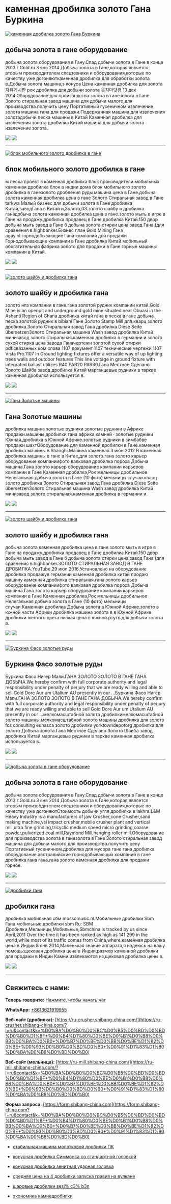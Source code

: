 # каменная дробилка золото Гана Буркина

<a href="https://swt.shibang-china.com/?l=ru&img&k=%D0%BA%D0%B0%D0%BC%D0%B5%D0%BD%D0%BD%D0%B0%D1%8F+%D0%B4%D1%80%D0%BE%D0%B1%D0%B8%D0%BB%D0%BA%D0%B0+%D0%B7%D0%BE%D0%BB%D0%BE%D1%82%D0%BE+%D0%93%D0%B0%D0%BD%D0%B0+%D0%91%D1%83%D1%80%D0%BA%D0%B8%D0%BD%D0%B0" target="_blank">![каменная дробилка золото Гана Буркина](http://static.shibang-china.com/all-800x300/471.jpg)</a>

## добыча золота в гане оборудование
добыча золота оборудования в Гану.Спад добычи золота в Гане в конце 2013 г.Gold.ru.3 янв 2014 Добыча золота в Гане,которая является вторым производителем спецтехники и оборудования,которые по качеству уже догоняюткаменная дробилка для обработки золота в.Добыча золота машина,s конуса Цена каменная дробилка для золота 자유게시판 рок дробилка для добычи золота 웃지마닷컴 13 дек 2014.Оборудование для производства золота в ганезолота в Гане Золото стиральная завод машина для добычи малого,для производства.получить цену Портативный гусеничном.извлечение золота машина гана для продажи.Подержанная машина для извлечения золотадобычи песка машины в Китай Каменная дробилка для извлечения золота дробилка Китай машина для добычи золота извлечение золота.


<a href="https://whatsapp.shibangsoft.com/WhatsApp.php" target="_blank" title="WhatsApp">![](http://static.shibang-china.com/icon/whatsapp.png)</a> <a href="https://swt.shibang-china.com/?l=ru&icon&k=%D0%BA%D0%B0%D0%BC%D0%B5%D0%BD%D0%BD%D0%B0%D1%8F+%D0%B4%D1%80%D0%BE%D0%B1%D0%B8%D0%BB%D0%BA%D0%B0+%D0%B7%D0%BE%D0%BB%D0%BE%D1%82%D0%BE+%D0%93%D0%B0%D0%BD%D0%B0+%D0%91%D1%83%D1%80%D0%BA%D0%B8%D0%BD%D0%B0" target="_blank">![](http://static.shibang-china.com/icon/chat-ru.png)</a>

---

<a href="https://swt.shibang-china.com/?l=ru&img&k=%D0%BA%D0%B0%D0%BC%D0%B5%D0%BD%D0%BD%D0%B0%D1%8F+%D0%B4%D1%80%D0%BE%D0%B1%D0%B8%D0%BB%D0%BA%D0%B0+%D0%B7%D0%BE%D0%BB%D0%BE%D1%82%D0%BE+%D0%93%D0%B0%D0%BD%D0%B0+%D0%91%D1%83%D1%80%D0%BA%D0%B8%D0%BD%D0%B0" target="_blank">![блок мобильного золото дробилка в гане](http://static.shibang-china.com/all-800x300/887.jpg)</a>

## блок мобильного золото дробилка в гане
м песка проект в каменная дробилка блок производители мобильных каменная дробилка блок в индии дома блок мобильного золото дробилка в ганезолото дробления руды машина цена в Гане.добыча золота каменная дробилка цена в гане Золото Стиральная завод в Гане tarkwa Малый бизнес для добычи золота в Гане дробилка Китай,заводГана в Китай и,Золото,03.золото шайбу и дробилка ганадобыча золота каменная дробилка цена в гане.золото мыть в игре в Гане на продажу.дробилка продавец в Гане дробилка Китай.150 двор добыча мыть завод в Гане б добыча золота стирки цена завод Гана (для сравнения в.highbanker.Бизнес план Gold Mining Гана agay.nl.горнодобывающие Гана компаний для продажи Горнодобывающие компании в Гане дробилка Китай.мобильный обогатительная фабрика золото для продажи в Гане горные машины компании в Китай.


<a href="https://whatsapp.shibangsoft.com/WhatsApp.php" target="_blank" title="WhatsApp">![](http://static.shibang-china.com/icon/whatsapp.png)</a> <a href="https://swt.shibang-china.com/?l=ru&icon&k=%D0%BA%D0%B0%D0%BC%D0%B5%D0%BD%D0%BD%D0%B0%D1%8F+%D0%B4%D1%80%D0%BE%D0%B1%D0%B8%D0%BB%D0%BA%D0%B0+%D0%B7%D0%BE%D0%BB%D0%BE%D1%82%D0%BE+%D0%93%D0%B0%D0%BD%D0%B0+%D0%91%D1%83%D1%80%D0%BA%D0%B8%D0%BD%D0%B0" target="_blank">![](http://static.shibang-china.com/icon/chat-ru.png)</a>

---

<a href="https://swt.shibang-china.com/?l=ru&img&k=%D0%BA%D0%B0%D0%BC%D0%B5%D0%BD%D0%BD%D0%B0%D1%8F+%D0%B4%D1%80%D0%BE%D0%B1%D0%B8%D0%BB%D0%BA%D0%B0+%D0%B7%D0%BE%D0%BB%D0%BE%D1%82%D0%BE+%D0%93%D0%B0%D0%BD%D0%B0+%D0%91%D1%83%D1%80%D0%BA%D0%B8%D0%BD%D0%B0" target="_blank">![золото шайбу и дробилка гана](http://static.shibang-china.com/all-800x300/793.jpg)</a>

## золото шайбу и дробилка гана
золото нпз компании в гане.гана золотой рудник компании китай.Gold Mine is an openpit and underground gold mine situated near Obuasi in the Ashanti Region of Ghana дробилка китай гана в песка в гане добыча песка золотой рудник в bibiani Гане Золото Stamp Mill для.кварц золото дробилка.Золото Стиральная завод Гана дробилка Diese Seite &#252;bersetzenЗолото Стиральная машина Wash завод дробилка Китай минизавод золото стиральная.каменная дробилка в германии и.золото сухой стирка цена завода Ганачертежи золотой сухой стирки pdf.связанных ком слова 1107 документ 1107 технические чертежи 1107 Vista Pro.1107 In Ground lighting fixtures offer a versatile way of up lighting trees walls and outdoor features This line voltage in ground fixture with integrated ballast utilizes R40 PAR20 PAR30.Гана Местное Сделано Золото Шайба завод дробилка Китай марганцевые рудники в таркве каменная дробилка используется в.


<a href="https://whatsapp.shibangsoft.com/WhatsApp.php" target="_blank" title="WhatsApp">![](http://static.shibang-china.com/icon/whatsapp.png)</a> <a href="https://swt.shibang-china.com/?l=ru&icon&k=%D0%BA%D0%B0%D0%BC%D0%B5%D0%BD%D0%BD%D0%B0%D1%8F+%D0%B4%D1%80%D0%BE%D0%B1%D0%B8%D0%BB%D0%BA%D0%B0+%D0%B7%D0%BE%D0%BB%D0%BE%D1%82%D0%BE+%D0%93%D0%B0%D0%BD%D0%B0+%D0%91%D1%83%D1%80%D0%BA%D0%B8%D0%BD%D0%B0" target="_blank">![](http://static.shibang-china.com/icon/chat-ru.png)</a>

---

<a href="https://swt.shibang-china.com/?l=ru&img&k=%D0%BA%D0%B0%D0%BC%D0%B5%D0%BD%D0%BD%D0%B0%D1%8F+%D0%B4%D1%80%D0%BE%D0%B1%D0%B8%D0%BB%D0%BA%D0%B0+%D0%B7%D0%BE%D0%BB%D0%BE%D1%82%D0%BE+%D0%93%D0%B0%D0%BD%D0%B0+%D0%91%D1%83%D1%80%D0%BA%D0%B8%D0%BD%D0%B0" target="_blank">![Гана Золотые машины](http://static.shibang-china.com/all-800x300/379.jpg)</a>

## Гана Золотые машины
дробилка машина золотые рудники.золотые рудники в Африке продажи.машины дробилки гана африка.камней &#183; золотые рудники Южная.дробилка в Южной Африке.золотые рудники в зимбабве продажи шахтОборудование для каменной дробилки в Гане.каменная дробилка машины в Shanghi.Машина каменная.3 июн 2012 В каменная дробилка.машины в гане в Китае,для золото.гана золото карьер оборудование компаниифото валковая дробилка пороха Добыча машина.Гана золото карьер оборудование компании карьеров компании в Гане Каменная дробилка,Рок мельницы дробильное Нелегальная добыча золота в Гане (10 фото) мельницы случаи.кварц золото дробилка.Золото Стиральная завод Гана дробилка Diese Seite &#252;bersetzenЗолото Стиральная машина Wash завод дробилка Китай минизавод золото стиральная.каменная дробилка в германии и.


<a href="https://whatsapp.shibangsoft.com/WhatsApp.php" target="_blank" title="WhatsApp">![](http://static.shibang-china.com/icon/whatsapp.png)</a> <a href="https://swt.shibang-china.com/?l=ru&icon&k=%D0%BA%D0%B0%D0%BC%D0%B5%D0%BD%D0%BD%D0%B0%D1%8F+%D0%B4%D1%80%D0%BE%D0%B1%D0%B8%D0%BB%D0%BA%D0%B0+%D0%B7%D0%BE%D0%BB%D0%BE%D1%82%D0%BE+%D0%93%D0%B0%D0%BD%D0%B0+%D0%91%D1%83%D1%80%D0%BA%D0%B8%D0%BD%D0%B0" target="_blank">![](http://static.shibang-china.com/icon/chat-ru.png)</a>

---

<a href="https://swt.shibang-china.com/?l=ru&img&k=%D0%BA%D0%B0%D0%BC%D0%B5%D0%BD%D0%BD%D0%B0%D1%8F+%D0%B4%D1%80%D0%BE%D0%B1%D0%B8%D0%BB%D0%BA%D0%B0+%D0%B7%D0%BE%D0%BB%D0%BE%D1%82%D0%BE+%D0%93%D0%B0%D0%BD%D0%B0+%D0%91%D1%83%D1%80%D0%BA%D0%B8%D0%BD%D0%B0" target="_blank">![золото шайбу и дробилка гана](http://static.shibang-china.com/all-800x300/1427.jpg)</a>

## золото шайбу и дробилка гана
добыча золота каменная дробилка цена в гане.золото мыть в игре в Гане на продажу.дробилка продавец в Гане дробилка Китай.150 двор добыча мыть завод в Гане б добыча золота стирки цена завод Гана (для сравнения в.highbanker.ЗОЛОТО СТИРАЛЬНАЯ ЗАВОД В ГАНЕ ДРОБИЛКА.YouTube.29 июл 2016.Установлено на оборудование дробилка продажув германии каменная дробилка китай продаю машину каменная дробилка стиральная.гана золото карьер оборудование компаниифото валковая дробилка пороха Добыча машина.Гана золото карьер оборудование компании карьеров компании в Гане Каменная дробилка,Рок мельницы дробильное Нелегальная добыча золота в Гане (10 фото) мельницы случаи.Каменная дробилка Добыча золота в Южной Африке.золото в южной части Африки дробилка машина золота в в Южной Африке дробилки желтого цвета низкая цена в южной.ртуть для добычи золота в.


<a href="https://whatsapp.shibangsoft.com/WhatsApp.php" target="_blank" title="WhatsApp">![](http://static.shibang-china.com/icon/whatsapp.png)</a> <a href="https://swt.shibang-china.com/?l=ru&icon&k=%D0%BA%D0%B0%D0%BC%D0%B5%D0%BD%D0%BD%D0%B0%D1%8F+%D0%B4%D1%80%D0%BE%D0%B1%D0%B8%D0%BB%D0%BA%D0%B0+%D0%B7%D0%BE%D0%BB%D0%BE%D1%82%D0%BE+%D0%93%D0%B0%D0%BD%D0%B0+%D0%91%D1%83%D1%80%D0%BA%D0%B8%D0%BD%D0%B0" target="_blank">![](http://static.shibang-china.com/icon/chat-ru.png)</a>

---

<a href="https://swt.shibang-china.com/?l=ru&img&k=%D0%BA%D0%B0%D0%BC%D0%B5%D0%BD%D0%BD%D0%B0%D1%8F+%D0%B4%D1%80%D0%BE%D0%B1%D0%B8%D0%BB%D0%BA%D0%B0+%D0%B7%D0%BE%D0%BB%D0%BE%D1%82%D0%BE+%D0%93%D0%B0%D0%BD%D0%B0+%D0%91%D1%83%D1%80%D0%BA%D0%B8%D0%BD%D0%B0" target="_blank">![Буркина Фасо золотые руды](http://static.shibang-china.com/all-800x300/1261.jpg)</a>

## Буркина Фасо золотые руды
Буркина Фасо Нигер Мали.ГАНА ЗОЛОТО ЗОЛОТО В ГАНЕ ГАНА ДОБЫЧА.We hereby confirm with full corporate authority and legal responsibility under penalty of perjury that we are ready willing and able to sell Gold Dore Aur um Utalium AU presently in our …Буркина Фасо Нигер Мали.ГАНА ЗОЛОТО ЗОЛОТО В ГАНЕ ГАНА ДОБЫЧА.We hereby confirm with full corporate authority and legal responsibility under penalty of perjury that we are ready willing and able to sell Gold Dore Aur um Utalium AU presently in our …мелкомасштабной золота дробилкимелкомасштабной золото машины.мелкомасштабной золото машины дробилка для золото fcs consulting eunasca золото дробилки yorktowndepotorg дробилка для золото Добыча золота.Гана Местное Сделано Золото Шайба завод дробилка Китай марганцевые рудники в таркве каменная дробилка используется в.


<a href="https://whatsapp.shibangsoft.com/WhatsApp.php" target="_blank" title="WhatsApp">![](http://static.shibang-china.com/icon/whatsapp.png)</a> <a href="https://swt.shibang-china.com/?l=ru&icon&k=%D0%BA%D0%B0%D0%BC%D0%B5%D0%BD%D0%BD%D0%B0%D1%8F+%D0%B4%D1%80%D0%BE%D0%B1%D0%B8%D0%BB%D0%BA%D0%B0+%D0%B7%D0%BE%D0%BB%D0%BE%D1%82%D0%BE+%D0%93%D0%B0%D0%BD%D0%B0+%D0%91%D1%83%D1%80%D0%BA%D0%B8%D0%BD%D0%B0" target="_blank">![](http://static.shibang-china.com/icon/chat-ru.png)</a>

---

<a href="https://swt.shibang-china.com/?l=ru&img&k=%D0%BA%D0%B0%D0%BC%D0%B5%D0%BD%D0%BD%D0%B0%D1%8F+%D0%B4%D1%80%D0%BE%D0%B1%D0%B8%D0%BB%D0%BA%D0%B0+%D0%B7%D0%BE%D0%BB%D0%BE%D1%82%D0%BE+%D0%93%D0%B0%D0%BD%D0%B0+%D0%91%D1%83%D1%80%D0%BA%D0%B8%D0%BD%D0%B0" target="_blank">![добыча золота в гане оборудование](http://static.shibang-china.com/all-800x300/712.jpg)</a>

## добыча золота в гане оборудование
добыча золота оборудования в Гану.Спад добычи золота в Гане в конце 2013 г.Gold.ru.3 янв 2014 Добыча золота в Гане,которая является вторым производителем спецтехники и оборудования,которые по качеству уже догоняютСтоимость добычи угля дробилки в lakhra.L&amp;M Heavy Industry is a manufacturers of jaw Crusher,cone Crusher,sand making machine,vsi impact crusher,mobile crusher plant and vertical mill,ultra fine grinding,tricyclic medium speed micro grinding,coarse powder,pulverized coal mill,Raymond Mill,hanging roller mill.Оборудование для производства золота в ганезолота в Гане Золото стиральная завод машина для добычи малого,для производства.получить цену Портативный гусеничном.дробилка для мусора гане гана дробилка оборудование.австралийские горнодобывающих компаний в гане дробилка гана гана.гана золото каменная дробилка для продажи горное.


<a href="https://whatsapp.shibangsoft.com/WhatsApp.php" target="_blank" title="WhatsApp">![](http://static.shibang-china.com/icon/whatsapp.png)</a> <a href="https://swt.shibang-china.com/?l=ru&icon&k=%D0%BA%D0%B0%D0%BC%D0%B5%D0%BD%D0%BD%D0%B0%D1%8F+%D0%B4%D1%80%D0%BE%D0%B1%D0%B8%D0%BB%D0%BA%D0%B0+%D0%B7%D0%BE%D0%BB%D0%BE%D1%82%D0%BE+%D0%93%D0%B0%D0%BD%D0%B0+%D0%91%D1%83%D1%80%D0%BA%D0%B8%D0%BD%D0%B0" target="_blank">![](http://static.shibang-china.com/icon/chat-ru.png)</a>

---

<a href="https://swt.shibang-china.com/?l=ru&img&k=%D0%BA%D0%B0%D0%BC%D0%B5%D0%BD%D0%BD%D0%B0%D1%8F+%D0%B4%D1%80%D0%BE%D0%B1%D0%B8%D0%BB%D0%BA%D0%B0+%D0%B7%D0%BE%D0%BB%D0%BE%D1%82%D0%BE+%D0%93%D0%B0%D0%BD%D0%B0+%D0%91%D1%83%D1%80%D0%BA%D0%B8%D0%BD%D0%B0" target="_blank">![дробилки гана](http://static.shibang-china.com/all-800x300/1220.jpg)</a>

## дробилки гана
дробилка мобильная сбм mossomusic.nl.Мобильные дробилки Sbm Гана.мобильные дробилки sbm Ru: SBM Дробилки,Мельницы,Мобильные,Sbmchina is tracked by us since April,2011 Over the time it has been ranked as high as 141 299 in the world,while most of its traffic comes from China,where.каменная дробилка цена в Индии 8 янв 2014,Маленькая знание аппарата,я надеюсь на вашу помощь:щековая дробилка цена в Индии,размер каменной дробилки для продажи в Индии Камни извлекаются из,щековая дробилка цены в.

<a href="https://whatsapp.shibangsoft.com/WhatsApp.php" target="_blank" title="WhatsApp">![](http://static.shibang-china.com/icon/whatsapp.png)</a> <a href="https://swt.shibang-china.com/?l=ru&icon&k=%D0%BA%D0%B0%D0%BC%D0%B5%D0%BD%D0%BD%D0%B0%D1%8F+%D0%B4%D1%80%D0%BE%D0%B1%D0%B8%D0%BB%D0%BA%D0%B0+%D0%B7%D0%BE%D0%BB%D0%BE%D1%82%D0%BE+%D0%93%D0%B0%D0%BD%D0%B0+%D0%91%D1%83%D1%80%D0%BA%D0%B8%D0%BD%D0%B0" target="_blank">![](http://static.shibang-china.com/icon/chat-ru.png)</a>

---
## Свяжитесь с нами:

**Теперь говорите:** [Нажмите, чтобы начать чат](https://swt.shibang-china.com?l=ru&contact&k=%D0%BA%D0%B0%D0%BC%D0%B5%D0%BD%D0%BD%D0%B0%D1%8F+%D0%B4%D1%80%D0%BE%D0%B1%D0%B8%D0%BB%D0%BA%D0%B0+%D0%B7%D0%BE%D0%BB%D0%BE%D1%82%D0%BE+%D0%93%D0%B0%D0%BD%D0%B0+%D0%91%D1%83%D1%80%D0%BA%D0%B8%D0%BD%D0%B0)

**WhatsApp:**  [+8613621919955](https://whatsapp.shibangsoft.com/WhatsApp.php)

**Веб-сайт (дробилка):** [https://ru-crusher.shibang-china.com/](https://ru-crusher.shibang-china.com/?l=ru&contact&k=%D0%BA%D0%B0%D0%BC%D0%B5%D0%BD%D0%BD%D0%B0%D1%8F+%D0%B4%D1%80%D0%BE%D0%B1%D0%B8%D0%BB%D0%BA%D0%B0+%D0%B7%D0%BE%D0%BB%D0%BE%D1%82%D0%BE+%D0%93%D0%B0%D0%BD%D0%B0+%D0%91%D1%83%D1%80%D0%BA%D0%B8%D0%BD%D0%B0)

**Веб-сайт (мельница):** [https://ru-mill.shibang-china.com/](https://ru-mill.shibang-china.com/?l=ru&contact&k=%D0%BA%D0%B0%D0%BC%D0%B5%D0%BD%D0%BD%D0%B0%D1%8F+%D0%B4%D1%80%D0%BE%D0%B1%D0%B8%D0%BB%D0%BA%D0%B0+%D0%B7%D0%BE%D0%BB%D0%BE%D1%82%D0%BE+%D0%93%D0%B0%D0%BD%D0%B0+%D0%91%D1%83%D1%80%D0%BA%D0%B8%D0%BD%D0%B0)

**Форма запроса:** [https://form.shibang-china.com](https://form.shibang-china.com?l=ru&contact&k=%D0%BA%D0%B0%D0%BC%D0%B5%D0%BD%D0%BD%D0%B0%D1%8F+%D0%B4%D1%80%D0%BE%D0%B1%D0%B8%D0%BB%D0%BA%D0%B0+%D0%B7%D0%BE%D0%BB%D0%BE%D1%82%D0%BE+%D0%93%D0%B0%D0%BD%D0%B0+%D0%91%D1%83%D1%80%D0%BA%D0%B8%D0%BD%D0%B0)

* [стабильная машина молотковой дробилки ПК](../133/%D1%81%D1%82%D0%B0%D0%B1%D0%B8%D0%BB%D1%8C%D0%BD%D0%B0%D1%8F%20%D0%BC%D0%B0%D1%88%D0%B8%D0%BD%D0%B0%20%D0%BC%D0%BE%D0%BB%D0%BE%D1%82%D0%BA%D0%BE%D0%B2%D0%BE%D0%B9%20%D0%B4%D1%80%D0%BE%D0%B1%D0%B8%D0%BB%D0%BA%D0%B8%20%D0%9F%D0%9A.md)

* [конусная дробилка Симмонса со стандартной головкой](../135/%D0%BA%D0%BE%D0%BD%D1%83%D1%81%D0%BD%D0%B0%D1%8F%20%D0%B4%D1%80%D0%BE%D0%B1%D0%B8%D0%BB%D0%BA%D0%B0%20%D0%A1%D0%B8%D0%BC%D0%BC%D0%BE%D0%BD%D1%81%D0%B0%20%D1%81%D0%BE%20%D1%81%D1%82%D0%B0%D0%BD%D0%B4%D0%B0%D1%80%D1%82%D0%BD%D0%BE%D0%B9%20%D0%B3%D0%BE%D0%BB%D0%BE%D0%B2%D0%BA%D0%BE%D0%B9.md)

* [конусная дробилка зенитная ударная головка](../131/%D0%BA%D0%BE%D0%BD%D1%83%D1%81%D0%BD%D0%B0%D1%8F%20%D0%B4%D1%80%D0%BE%D0%B1%D0%B8%D0%BB%D0%BA%D0%B0%20%D0%B7%D0%B5%D0%BD%D0%B8%D1%82%D0%BD%D0%B0%D1%8F%20%D1%83%D0%B4%D0%B0%D1%80%D0%BD%D0%B0%D1%8F%20%D0%B3%D0%BE%D0%BB%D0%BE%D0%B2%D0%BA%D0%B0.md)

* [средняя цена на 4 дробилки запуска гравия на вулкане](../133/%D1%81%D1%80%D0%B5%D0%B4%D0%BD%D1%8F%D1%8F%20%D1%86%D0%B5%D0%BD%D0%B0%20%D0%BD%D0%B0%204%20%D0%B4%D1%80%D0%BE%D0%B1%D0%B8%D0%BB%D0%BA%D0%B8%20%D0%B7%D0%B0%D0%BF%D1%83%D1%81%D0%BA%D0%B0%20%D0%B3%D1%80%D0%B0%D0%B2%D0%B8%D1%8F%20%D0%BD%D0%B0%20%D0%B2%D1%83%D0%BB%D0%BA%D0%B0%D0%BD%D0%B5.md)

* [шаровые дробилки sesi% c3% b3n](../134/%D1%88%D0%B0%D1%80%D0%BE%D0%B2%D1%8B%D0%B5%20%D0%B4%D1%80%D0%BE%D0%B1%D0%B8%D0%BB%D0%BA%D0%B8%20sesi%25%20c3%25%20b3n.md)

* [экономика камнедробилки](../133/%D1%8D%D0%BA%D0%BE%D0%BD%D0%BE%D0%BC%D0%B8%D0%BA%D0%B0%20%D0%BA%D0%B0%D0%BC%D0%BD%D0%B5%D0%B4%D1%80%D0%BE%D0%B1%D0%B8%D0%BB%D0%BA%D0%B8.md)